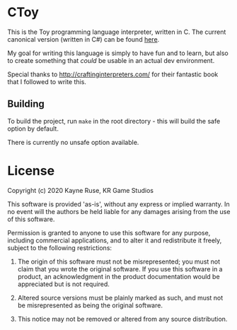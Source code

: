 # CToy

This is the Toy programming language interpreter, written in C. The current canonical version (written in C#) can be found [here](https://github.com/Ratstail91/Toy).

My goal for writing this language is simply to have fun and to learn, but also to create something that *could* be usable in an actual dev environment.

Special thanks to http://craftinginterpreters.com/ for their fantastic book that I followed to write this.

## Building

To build the project, run `make` in the root directory - this will build the safe option by default.

There is currently no unsafe option available.

# License

Copyright (c) 2020 Kayne Ruse, KR Game Studios

This software is provided 'as-is', without any express or implied warranty. In no event will the authors be held liable for any damages arising from the use of this software.

Permission is granted to anyone to use this software for any purpose, including commercial applications, and to alter it and redistribute it freely, subject to the following restrictions:

1. The origin of this software must not be misrepresented; you must not claim that you wrote the original software. If you use this software in a product, an acknowledgment in the product documentation would be appreciated but is not required.

2. Altered source versions must be plainly marked as such, and must not be misrepresented as being the original software.

3. This notice may not be removed or altered from any source distribution.

